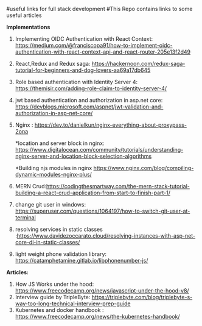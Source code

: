 #useful links for full stack development
#This Repo contains links to some useful articles

**Implementations**
1) Implementing OIDC Authentication with React Context: 
    https://medium.com/@franciscopa91/how-to-implement-oidc-authentication-with-react-context-api-and-react-router-205e13f2d49
2) React,Redux and Redux saga:
    https://hackernoon.com/redux-saga-tutorial-for-beginners-and-dog-lovers-aa69a17db645
3) Role based authentication with Identity Server 4:
    https://themisir.com/adding-role-claim-to-identity-server-4/
4) jwt based authentication and authorization in asp.net core:
    https://devblogs.microsoft.com/aspnet/jwt-validation-and-authorization-in-asp-net-core/
5) Nginx :
    https://dev.to/danielkun/nginx-everything-about-proxypass-2ona
    
    *location and server block in nginx:
    https://www.digitalocean.com/community/tutorials/understanding-nginx-server-and-location-block-selection-algorithms
    
    *Building njs modules in nginx
    https://www.nginx.com/blog/compiling-dynamic-modules-nginx-plus/
6) MERN Crud:https://codingthesmartway.com/the-mern-stack-tutorial-building-a-react-crud-application-from-start-to-finish-part-1/ 
7) change git user in windows: https://superuser.com/questions/1064197/how-to-switch-git-user-at-terminal
8) resolving services in static classes :https://www.davidezoccarato.cloud/resolving-instances-with-asp-net-core-di-in-static-classes/
9) light weight phone validation library: https://catamphetamine.gitlab.io/libphonenumber-js/

**Articles:**
1) How JS Works under the hood: https://www.freecodecamp.org/news/javascript-under-the-hood-v8/
2) Interview guide by TripleByte: https://triplebyte.com/blog/triplebyte-s-way-too-long-technical-interview-prep-guide
3) Kubernetes and docker handbook : https://www.freecodecamp.org/news/the-kubernetes-handbook/
